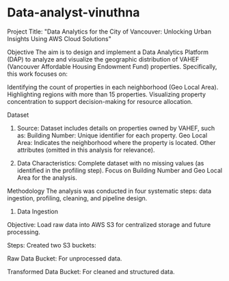 # Data-analyst-vinuthna

Project Title: "Data Analytics for the City of Vancouver: Unlocking Urban Insights Using AWS Cloud Solutions"

Objective
The aim is to design and implement a Data Analytics Platform (DAP) to analyze and visualize the geographic distribution of VAHEF (Vancouver Affordable Housing Endowment Fund) properties. Specifically, this work focuses on:

Identifying the count of properties in each neighborhood (Geo Local Area).
Highlighting regions with more than 15 properties.
Visualizing property concentration to support decision-making for resource allocation.


Dataset

1) Source: Dataset includes details on properties owned by VAHEF, such as:
Building Number: Unique identifier for each property.
Geo Local Area: Indicates the neighborhood where the property is located.
Other attributes (omitted in this analysis for relevance).

2) Data Characteristics:
Complete dataset with no missing values (as identified in the profiling step).
Focus on Building Number and Geo Local Area for the analysis.

Methodology
The analysis was conducted in four systematic steps: data ingestion, profiling, cleaning, and pipeline design.



1. Data Ingestion

Objective: Load raw data into AWS S3 for centralized storage and future processing.

Steps:
Created two S3 buckets:

Raw Data Bucket: For unprocessed data.

Transformed Data Bucket: For cleaned and structured data.



